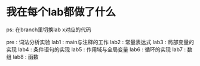 # 我在每个lab都做了什么
ps: 在branch里切换lab x对应的代码

pre  : 词法分析实验
lab1 : main与注释的工作
lab2 : 常量表达式
lab3 : 局部变量的实现
lab4 : 条件语句的实现
lab5 : 作用域与全局变量
lab6 : 循环的实现
lab7 : 数组
lab8 : 函数
